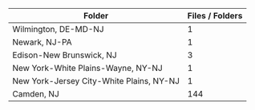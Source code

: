 | Folder                                   |   Files / Folders |
|------------------------------------------|-------------------|
| Wilmington, DE-MD-NJ                     |                 1 |
| Newark, NJ-PA                            |                 1 |
| Edison-New Brunswick, NJ                 |                 3 |
| New York-White Plains-Wayne, NY-NJ       |                 1 |
| New York-Jersey City-White Plains, NY-NJ |                 1 |
| Camden, NJ                               |               144 |